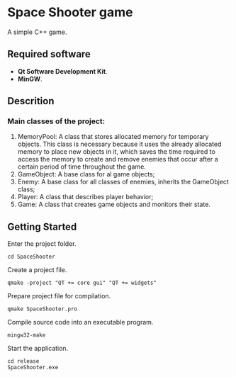 # Space Shooter game

A simple C++ game.

## Required software

- **Qt Software Development Kit**.
- **MinGW**.

## Descrition

### Main classes of the project:

1. MemoryPool: A class that stores allocated memory for temporary objects. This class is necessary because it uses the already allocated memory to place new objects in it, which saves the time required to access the memory to create and remove enemies that occur after a certain period of time throughout the game.
2. GameObject: A base class for al game objects;
3. Enemy: A base class for all classes of enemies, inherits the GameObject class;
4. Player: A class that describes player behavior;
5. Game: A class that creates game objects and monitors their state.

## Getting Started

Enter the project folder.

```
cd SpaceShooter
```

Create a project file.

```
qmake -project "QT += core gui" "QT += widgets"
```

Prepare project file for compilation.

```
qmake SpaceShooter.pro
```

Compile source code into an executable program.

```
mingw32-make
```

Start the application.

```
cd release
SpaceShooter.exe
```




